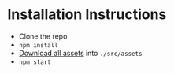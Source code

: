 # Installation Instructions

- Clone the repo
- `npm install`
- [Download all assets](https://drive.google.com/drive/u/0/folders/1hrewaEWa5H-otSTqeM0gicz3ZIfyyXje) into `./src/assets`
- `npm start`
